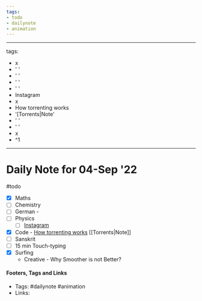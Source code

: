 ```yaml
---
tags:
- todo
- dailynote
- animation
---
```


---
tags:
- x
- ' '
- ' '
- ' '
- ' '
- Instagram
- x
- How torrenting works
- '[Torrents|Note'
- ' '
- ' '
- x
- ^1
---

# Daily Note for 04-Sep '22
#todo
- [x] Maths
- [ ] Chemistry
- [ ] German - 
- [ ] Physics
	- [ ] [Instagram](https://www.instagram.com/physics.infographics/)
- [x] Code - [How torrenting works](https://www.youtube.com/watch?v=OFswNCU5CKA) [[Torrents|Note]]
- [ ] Sanskrit
- [ ] 15 min Touch-typing
- [x] Surfing
	-  Creative - Why Smoother is not Better?


#### Footers, Tags and Links
- Tags: #dailynote   #animation
- Links: 

[^1]: